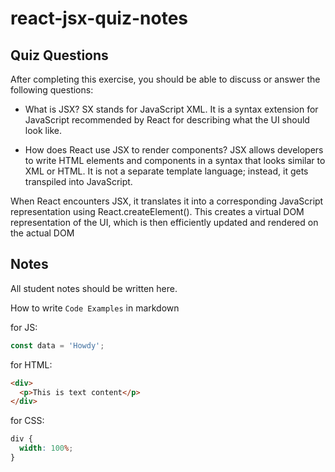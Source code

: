 # react-jsx-quiz-notes

## Quiz Questions

After completing this exercise, you should be able to discuss or answer the following questions:

- What is JSX?
  SX stands for JavaScript XML. It is a syntax extension for JavaScript recommended by React for describing what the UI should look like.

- How does React use JSX to render components?
  JSX allows developers to write HTML elements and components in a syntax that looks similar to XML or HTML. It is not a separate template language; instead, it gets transpiled into JavaScript.

When React encounters JSX, it translates it into a corresponding JavaScript representation using React.createElement(). This creates a virtual DOM representation of the UI, which is then efficiently updated and rendered on the actual DOM

## Notes

All student notes should be written here.

How to write `Code Examples` in markdown

for JS:

```javascript
const data = 'Howdy';
```

for HTML:

```html
<div>
  <p>This is text content</p>
</div>
```

for CSS:

```css
div {
  width: 100%;
}
```
